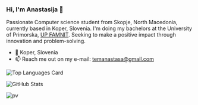 ### Hi, I'm Anastasija 👋

Passionate Computer science student from Skopje, North Macedonia, currently based in Koper, Slovenia. I'm doing my bachelors at the University of Primorska, <a href="https://www.famnit.upr.si/en">UP FAMNIT</a>. Seeking to make a positive impact through innovation and problem-solving.

- 📍 Koper, Slovenia
- 📫 Reach me out on my e-mail: temanastasa@gmail.com

![Top Languages Card](https://github-readme-stats.vercel.app/api/top-langs/?username=ATemova&layout=compact&theme=transparent)

![GitHub Stats](https://github-readme-stats.vercel.app/api?username=ATemova&count_private=true&show_icons=true&theme=transparent)

![pv](https://pageview.vercel.app/?github_user=ATemova)
